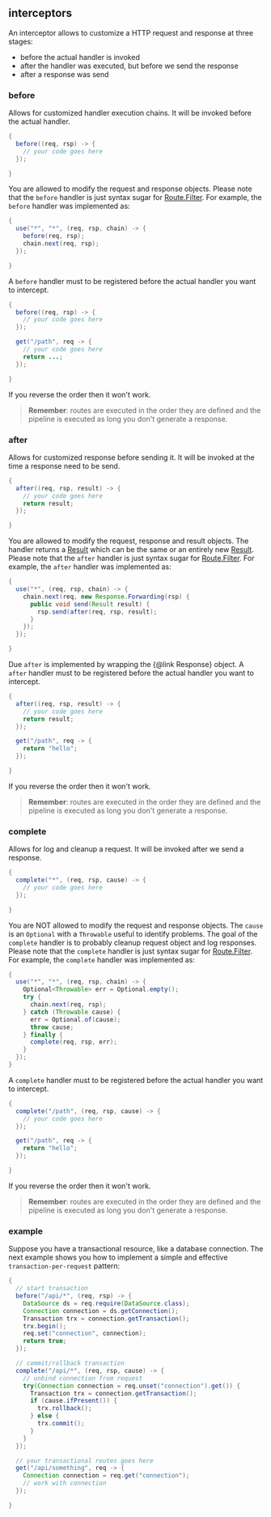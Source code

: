 ## interceptors

An interceptor allows to customize a HTTP request and response at three stages:

* before the actual handler is invoked
* after the handler was executed, but before we send the response
* after a response was send

### before

Allows for customized handler execution chains. It will be invoked before the actual handler. 

```java
{
  before((req, rsp) -> {
    // your code goes here
  });

}
```

You are allowed to modify the request and response objects. Please note that the ```before``` handler is just syntax sugar for [Route.Filter]({{apidocs}}/org/jooby/Route.Filter.html). For example, the ```before``` handler was implemented as: 

```java
{
  use("*", "*", (req, rsp, chain) -> {
    before(req, rsp);
    chain.next(req, rsp);
  });

}
```

A ```before``` handler must to be registered before the actual handler you want to intercept.

```java
{
  before((req, rsp) -> {
    // your code goes here
  });

  get("/path", req -> {
    // your code goes here
    return ...;
  });

}
```

If you reverse the order then it won't work. 

> **Remember**: routes are executed in the order they are defined and the pipeline is executed as long you don't generate a response.

### after

Allows for customized response before sending it. It will be invoked at the time a response need to be send. 

```java
{
  after((req, rsp, result) -> {
    // your code goes here
    return result;
  });

}
```

You are allowed to modify the request, response and result objects. The handler returns a [Result]({{apidocs}}/org/jooby/Result.html) which can be the same or an entirely new [Result]({{apidocs}}/org/jooby/Result.html). Please note that the ```after``` handler is just syntax sugar for [Route.Filter]({{apidocs}}/org/jooby/Route.Filter.html). For example, the ```after``` handler was implemented as:

```java
{
  use("*", (req, rsp, chain) -> {
    chain.next(req, new Response.Forwarding(rsp) {
      public void send(Result result) {
        rsp.send(after(req, rsp, result);
      }
    });
  });

}
```

Due ```after``` is implemented by wrapping the {@link Response} object. A ```after``` handler must to be registered before the actual handler you want to intercept. 

```java
{
  after((req, rsp, result) -> {
    // your code goes here
    return result;
  });

  get("/path", req -> {
    return "hello";
  });

}
```

If you reverse the order then it won't work. 

> **Remember**: routes are executed in the order they are defined and the pipeline is executed as long you don't generate a response.

### complete

Allows for log and cleanup a request. It will be invoked after we send a response. 

```java
{
  complete("*", (req, rsp, cause) -> {
    // your code goes here
  });

}
```

You are NOT allowed to modify the request and response objects. The ```cause``` is an ```Optional``` with a ```Throwable``` useful to identify problems. The goal of the ```complete``` handler is to probably cleanup request object and log responses. Please note that the ```complete``` handler is just syntax sugar for [Route.Filter]({{apidocs}}/org/jooby/Route.Filter.html). For example, the ```complete``` handler was implemented as: 

```java
{
  use("*", "*", (req, rsp, chain) -> {
    Optional<Throwable> err = Optional.empty();
    try {
      chain.next(req, rsp);
    } catch (Throwable cause) {
      err = Optional.of(cause);
      throw cause;
    } finally {
      complete(req, rsp, err);
    }
  });
}
```

A ```complete``` handler must to be registered before the actual handler you want to intercept. 

```java
{
  complete("/path", (req, rsp, cause) -> {
    // your code goes here
  });

  get("/path", req -> {
    return "hello";
  });

}
```

If you reverse the order then it won't work.

> **Remember**: routes are executed in the order they are defined and the pipeline is executed as long you don't generate a response.

### example

Suppose you have a transactional resource, like a database connection. The next example shows you how to implement a simple and effective ```transaction-per-request``` pattern:

```java
{
  // start transaction
  before("/api/*", (req, rsp) -> {
    DataSource ds = req.require(DataSource.class);
    Connection connection = ds.getConnection();
    Transaction trx = connection.getTransaction();
    trx.begin();
    req.set("connection", connection);
    return true;
  });

  // commit/rollback transaction
  complete("/api/*", (req, rsp, cause) -> {
    // unbind connection from request
    try(Connection connection = req.unset("connection").get()) {
      Transaction trx = connection.getTransaction();
      if (cause.ifPresent()) {
        trx.rollback();
      } else {
        trx.commit();
      }
    }
  });

  // your transactional routes goes here
  get("/api/something", req -> {
    Connection connection = req.get("connection");
    // work with connection
  });

}
```
